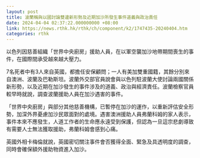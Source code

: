 ```yaml
---
layout: post
title: 波蘭稱與以國討論雙邊新形勢及近期加沙所發生事件道義與政治責任
date: 2024-04-04 02:37:22.000000000 +08:00
link: https://news.rthk.hk/rthk/ch/component/k2/1747435-20240404.htm
categories: rthk
---
```


以色列因慈善組織「世界中央廚房」援助人員，在以軍空襲加沙地帶期間喪生的事件，在國際間承受越來越大壓力。

7名死者中有3人來自英國，都擔任安保顧問；一人有美加雙重國籍，其餘分別來自澳洲、波蘭及巴勒斯坦。波蘭外交部官員說會與以色列駐波蘭大使討論兩國關係新形勢，以及近期在加沙發生的事件涉及的道義、政治與經濟責任。波蘭檢察官員較早時就說，調查波蘭援助人員在加沙遇害的事件。

「世界中央廚房」與部分其他慈善機構，已暫停在加沙的運作，以重新評估安全形勢，加深外界憂慮加沙民眾面對的處境。遇害澳洲援助人員弗蘭科姆的家人表示，事件本來不應發生，人道工作者的生命應永遠受到保護，但認為一旦這宗悲劇導致有需要人士無法獲取援助，弗蘭科姆會感到心痛。

英國外相卡梅倫就說，英國密切關注事件會否獲得全面、緊急及具透明度的調查，同時會確保額外援助物資進入加沙。
